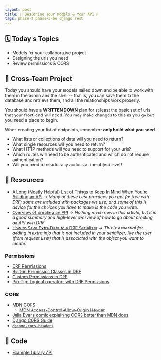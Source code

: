 ```yaml
---
layout: post
title: 🐍 Designing Your Models & Your API 🐍
tags: phase-3 phase-3-be django rest
---
```


## 🗓️ Today's Topics

- Models for your collaborative project
- Designing the urls you need
- Review permissions & CORS

## 🎯 Cross-Team Project

Today you should have your models nailed down and be able to work with them in the admin and the shell -- that is, you can save them to the database and retrieve them, and all the relationships work properly.

You should have a **WRITTEN DOWN** plan for at least the basic set of urls that your front-end will need. You may make changes to this as you go but you need a place to begin.

When creating your list of endpoints, remember: **only build what you need.**

- What lists or collections of data will you need to return?
- What single resources will you need to return?
- What HTTP methods will you need to support for your urls?
- Which routes will need to be authenticated and which do not require authentication?
- Will you need to restrict any actions at the object level?


## 🔖 Resources

- [A Long (Mostly Helpful) List of Things to Keep In Mind When You're Building an API](https://betterprogramming.pub/22-best-practices-to-take-your-api-design-skills-to-the-next-level-65569b200b9) -> _Many of these best practices you get for free with DRF; some are included with packages we use; and some of this is advice for the choices you have to make in the code you write._
- [Overview of creating an API](https://www.caktusgroup.com/blog/2019/02/01/creating-api-endpoint-django-rest-framework/) -> _Nothing much new in this article, but it is a good summary and high-level overview of how to go about creating an API with DRF._
- [How to Save Extra Data to a DRF Serializer](https://simpleisbetterthancomplex.com/tutorial/2019/04/07/how-to-save-extra-data-to-a-django-rest-framework-serializer.html) -> _This is essential for adding in extra info that is not included in your serializer, like the user (from request.user) that is associated with the object you want to create._

### Permissions

- [DRF Permissions](https://testdriven.io/blog/drf-permissions/)
- [Built-in Permission Classes in DRF](https://testdriven.io/blog/built-in-permission-classes-drf/)
- [Custom Permissions in DRF](https://testdriven.io/blog/custom-permission-classes-drf/)
- [Pro-Tip: Logical operators with DRF Permissions](https://www.revsys.com/tidbits/tip-about-drf-permissions/)

### CORS

- [MDN CORS](https://developer.mozilla.org/en-US/docs/Web/HTTP/CORS)
  - [MDN Access-Control-Allow-Origin Header](https://developer.mozilla.org/en-US/docs/Web/HTTP/Headers/Access-Control-Allow-Origin)
- [Julia Evans comic explaining CORS better than MDN does](https://twitter.com/b0rk/status/1162392625057583104?lang=en)
- [Django CORS Guide](https://www.stackhawk.com/blog/django-cors-guide/)
- [`django-cors-headers`](https://github.com/adamchainz/django-cors-headers)


## 🦉 Code

- [Example Library API](https://github.com/Momentum-Team-9/example-drf-library)
